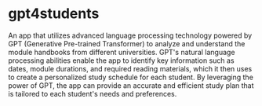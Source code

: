 # gpt4students

An app that utilizes advanced language processing technology powered by GPT (Generative Pre-trained Transformer) to analyze and understand the module handbooks from different universities. GPT's natural language processing abilities enable the app to identify key information such as dates, module durations, and required reading materials, which it then uses to create a personalized study schedule for each student. By leveraging the power of GPT, the app can provide an accurate and efficient study plan that is tailored to each student's needs and preferences.

